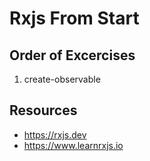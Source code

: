 # Rxjs From Start

## Order of Excercises

1. create-observable

## Resources

- https://rxjs.dev
- https://www.learnrxjs.io
